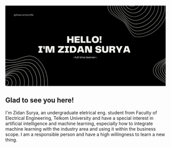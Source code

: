![](githubbanner.png)
## Glad to see you here! 
I'm Zidan Surya, an undergraduate eletrical eng. student from Faculty of Electrical Engineering, Telkom University and have a special interest in artificial intelligence and machine learning, especially how to integrate machine learning with the industry area and using it within the business scope. I am a responsible person and have a high willingness to learn a new thing.


<a href="https://www.linkedin.com/in/zidansurya/" title="linkedin">
  <width="100px" height="40px" src="https://github.com/get-icon/geticon/raw/master/icons/linkedin.svg" alt="Linkedin" ></a>
